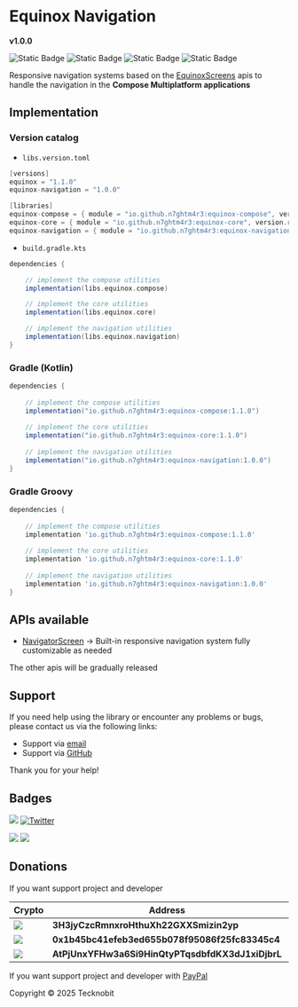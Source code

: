 # Equinox Navigation

**v1.0.0**

![Static Badge](https://img.shields.io/badge/android-4280511051?link=https%3A%2F%2Fplay.google.com%2Fstore%2Fapps%2Fdetails%3Fid%3Dcom.tecknobit.ametista)
![Static Badge](https://img.shields.io/badge/ios-445E91?link=https%3A%2F%2Fimg.shields.io%2Fbadge%2Fandroid-4280511051)
![Static Badge](https://img.shields.io/badge/desktop-006874?link=https%3A%2F%2Fimg.shields.io%2Fbadge%2Fandroid-4280511051)
![Static Badge](https://img.shields.io/badge/wasmjs-834C74?link=https%3A%2F%2Fimg.shields.io%2Fbadge%2Fandroid-4280511051)

Responsive navigation systems based on the [EquinoxScreens](documd/compose/apis/EquinoxScreens.md) apis to handle the
navigation in the **Compose Multiplatform applications**

## Implementation

### Version catalog

- `libs.version.toml`

```gradle
[versions]
equinox = "1.1.0"
equinox-navigation = "1.0.0"

[libraries]
equinox-compose = { module = "io.github.n7ghtm4r3:equinox-compose", version.ref = "equinox" }
equinox-core = { module = "io.github.n7ghtm4r3:equinox-core", version.ref = "equinox" }
equinox-navigation = { module = "io.github.n7ghtm4r3:equinox-navigation", version.ref = "equinox-navigation" }
```

- `build.gradle.kts`

```gradle
dependencies {

    // implement the compose utilities
    implementation(libs.equinox.compose)

    // implement the core utilities
    implementation(libs.equinox.core)

    // implement the navigation utilities
    implementation(libs.equinox.navigation)
}
```

### Gradle (Kotlin)

```gradle
dependencies {
    
    // implement the compose utilities
    implementation("io.github.n7ghtm4r3:equinox-compose:1.1.0")
    
    // implement the core utilities
    implementation("io.github.n7ghtm4r3:equinox-core:1.1.0")
    
    // implement the navigation utilities
    implementation("io.github.n7ghtm4r3:equinox-navigation:1.0.0")
}
```

### Gradle Groovy

```gradle
dependencies {
   
    // implement the compose utilities
    implementation 'io.github.n7ghtm4r3:equinox-compose:1.1.0'
    
    // implement the core utilities
    implementation 'io.github.n7ghtm4r3:equinox-core:1.1.0'
    
    // implement the navigation utilities
    implementation 'io.github.n7ghtm4r3:equinox-navigation:1.0.0'
}
```

## APIs available

- [NavigatorScreen](../documd/navigation/NavigatorScreen.md) -> Built-in responsive navigation system fully customizable
  as needed

The other apis will be gradually released

## Support

If you need help using the library or encounter any problems or bugs, please contact us via the following links:

- Support via <a href="mailto:infotecknobitcompany@gmail.com">email</a>
- Support via <a href="https://github.com/N7ghtm4r3/Equinox/issues/new">GitHub</a>

Thank you for your help!

## Badges

[![](https://img.shields.io/badge/Google_Play-414141?style=for-the-badge&logo=google-play&logoColor=white)](https://play.google.com/store/apps/developer?id=Tecknobit)
[![Twitter](https://img.shields.io/badge/Twitter-1DA1F2?style=for-the-badge&logo=twitter&logoColor=white)](https://twitter.com/tecknobit)

[![](https://img.shields.io/badge/Jetpack%20Compose-4285F4.svg?style=for-the-badge&logo=Jetpack-Compose&logoColor=white)](https://www.jetbrains.com/lp/compose-multiplatform/)
[![](https://img.shields.io/badge/Kotlin-B125EA?style=for-the-badge&logo=kotlin&logoColor=white)](https://kotlinlang.org/)

## Donations

If you want support project and developer

| Crypto                                                                                              | Address                                          | Network  |
|-----------------------------------------------------------------------------------------------------|--------------------------------------------------|----------|
| ![](https://img.shields.io/badge/Bitcoin-000000?style=for-the-badge&logo=bitcoin&logoColor=white)   | **3H3jyCzcRmnxroHthuXh22GXXSmizin2yp**           | Bitcoin  |
| ![](https://img.shields.io/badge/Ethereum-3C3C3D?style=for-the-badge&logo=Ethereum&logoColor=white) | **0x1b45bc41efeb3ed655b078f95086f25fc83345c4**   | Ethereum |
| ![](https://img.shields.io/badge/Solana-000?style=for-the-badge&logo=Solana&logoColor=9945FF)       | **AtPjUnxYFHw3a6Si9HinQtyPTqsdbfdKX3dJ1xiDjbrL** | Solana   |

If you want support project and developer
with <a href="https://www.paypal.com/donate/?hosted_button_id=5QMN5UQH7LDT4">PayPal</a>

Copyright © 2025 Tecknobit
